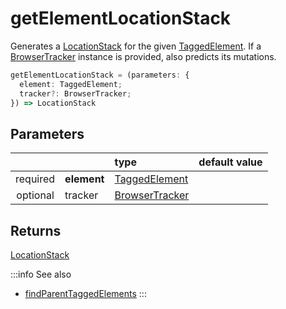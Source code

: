 # getElementLocationStack

Generates a [LocationStack](/tracking/api-reference/core/LocationStack.md) for the given [TaggedElement](/tracking/api-reference/definitions/TaggedElement.md). If a [BrowserTracker](/tracking/api-reference/general/BrowserTracker.md) instance is provided, also predicts its mutations.

```typescript
getElementLocationStack = (parameters: { 
  element: TaggedElement; 
  tracker?: BrowserTracker;
}) => LocationStack 
```  

## Parameters
|          |             | type                    | default value
| :-:      | :--         | :--                     | :--           
| required | **element** | [TaggedElement](/tracking/api-reference/definitions/TaggedElement.md) |
| optional | tracker     | [BrowserTracker](/tracking/api-reference/general/BrowserTracker.md) |

## Returns
[LocationStack](/tracking/api-reference/core/LocationStack.md)

:::info See also
- [findParentTaggedElements](/tracking/api-reference/common/findParentTaggedElements.md)
:::

